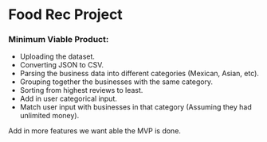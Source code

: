 # Food Rec Project

### Minimum Viable Product:  
 * Uploading the dataset.  
 * Converting JSON to CSV.  
 * Parsing the business data into different categories (Mexican, Asian, etc).  
 * Grouping together the businesses with the same category.
 * Sorting from highest reviews to least.
 * Add in user categorical input.
 * Match user input with businesses in that category (Assuming they had unlimited money).  
  
Add in more features we want able the MVP is done.
  
